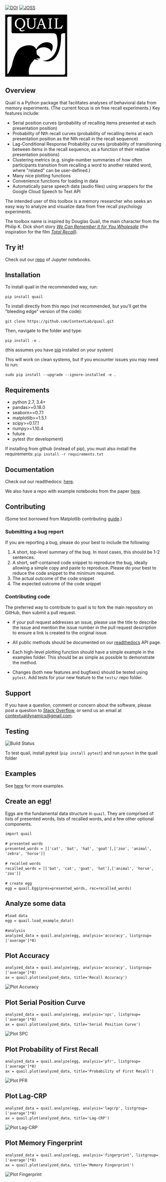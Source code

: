 [![DOI](https://zenodo.org/badge/DOI/10.5281/zenodo.1003184.svg)](https://doi.org/10.5281/zenodo.1003184)
[![JOSS](http://joss.theoj.org/papers/3fb5123eb2538e06f6a25ded0a088b73/status.svg)](http://joss.theoj.org/papers/10.21105/joss.00424)

![Quail logo](images/Quail_Logo_small.png)

<h2>Overview</h2>

Quail is a Python package that facilitates analyses of behavioral data from memory experiments.  (The current focus is on free recall experiments.)  Key features include:
- Serial position curves (probability of recalling items presented at each presentation position)
- Probability of Nth recall curves (probability of recalling items at each presentation position as the Nth recall in the recall sequence)
- Lag-Conditional Response Probability curves (probability of transitioning between items in the recall sequence, as a function of their relative presentation positions)
- Clustering metrics (e.g. single-number summaries of how often participants transition from recalling a word to another related word, where "related" can be user-defined.)
- Many nice plotting functions
- Convenience functions for loading in data
- Automatically parse speech data (audio files) using wrappers for the Google Cloud Speech to Text API

The intended user of this toolbox is a memory researcher who seeks an easy way to analyze and visualize data from free recall psychology experiments.

The toolbox name is inspired by Douglas Quail, the main character from the Philip K. Dick short story [_We Can Remember It for You Wholesale_](https://en.wikipedia.org/wiki/We_Can_Remember_It_for_You_Wholesale) (the inspiration for the film [_Total Recall_](https://en.wikipedia.org/wiki/Total_Recall_(1990_film))).

<h2>Try it!</h2>

Check out our [repo](https://github.com/ContextLab/quail-example-notebooks) of Jupyter notebooks.

<!-- Click the badge to launch a binder instance with example uses:

[![Binder](http://mybinder.org/badge.svg)](http://mybinder.org:/repo/contextlab/quail-example-notebooks)

or -->

<h2>Installation</h2>

To install quail in the recommended way, run:

`pip install quail`

To install directly from this repo (not recommended, but you'll get the "bleeding edge" version of the code):

`git clone https://github.com/ContextLab/quail.git`

Then, navigate to the folder and type:

`pip install -e .`

(this assumes you have [pip](https://pip.pypa.io/en/stable/installing/) installed on your system)

This will work on clean systems, but if you encounter issues you may need to run:

`sudo pip install --upgrade --ignore-installed -e .`

<h2>Requirements</h2>

+ python 2.7, 3.4+
+ pandas>=0.18.0
+ seaborn>=0.7.1
+ matplotlib>=1.5.1
+ scipy>=0.17.1
+ numpy>=1.10.4
+ future
+ pytest (for development)

If installing from github (instead of pip), you must also install the requirements:
`pip install -r requirements.txt`

<h2>Documentation</h2>

Check out our readthedocs: [here](http://cdl-quail.readthedocs.io/en/latest/).

We also have a repo with example notebooks from the paper [here](https://github.com/ContextLab/quail-example-notebooks).


<!-- <h2>Citing</h2>

Please cite as:

`Heusser AC, Fitzpatrick PC, Field CE, Ziman K, Manning JR (2017) Quail.  https://github.com/ContextLab/quail`

Here is a bibtex formatted reference:

```
@ARTICLE {,
    author  = "Heusser AC, Fitzpatrick PC, Field CE, Ziman K, Manning JR",
    title   = "Quail",
    journal = "JOSS",
    year    = "2017",
    volume  = "",
    number  = ""
}
``` -->

<h2>Contributing</h2>

(Some text borrowed from Matplotlib contributing [guide](http://matplotlib.org/devdocs/devel/contributing.html).)

<h3>Submitting a bug report</h3>

If you are reporting a bug, please do your best to include the following:

1. A short, top-level summary of the bug. In most cases, this should be 1-2 sentences.
2. A short, self-contained code snippet to reproduce the bug, ideally allowing a simple copy and paste to reproduce. Please do your best to reduce the code snippet to the minimum required.
3. The actual outcome of the code snippet
4. The expected outcome of the code snippet

<h3>Contributing code</h3>

The preferred way to contribute to quail is to fork the main repository on GitHub, then submit a pull request.

+ If your pull request addresses an issue, please use the title to describe the issue and mention the issue number in the pull request description to ensure a link is created to the original issue.

+ All public methods should be documented on our [readthedocs](http://cdl-quail.readthedocs.io/en/latest/api.html) API page.

+ Each high-level plotting function should have a simple example in the examples folder. This should be as simple as possible to demonstrate the method.

+ Changes (both new features and bugfixes) should be tested using `pytest`.  Add tests for your new feature to the `tests/` repo folder.

<h2>Support</h2>

If you have a question, comment or concern about the software, please post a question to [Stack Overflow](https://stackoverflow.com/search?q=quail), or send us an email at contextualdynamics@gmail.com.

<h2>Testing</h2>

![Build Status](https://travis-ci.com/ContextLab/quail.svg?token=hxjzzuVkr2GZrDkPGN5n&branch=master)


To test quail, install pytest (`pip install pytest`) and run `pytest` in the quail folder

<h2>Examples</h2>

See [here](http://cdl-quail.readthedocs.io/en/latest/auto_examples/index.html) for more examples.

<h2>Create an egg!</h2>

Eggs are the fundamental data structure in `quail`.  They are comprised of lists of presented words, lists of recalled words, and a few other optional components.

```
import quail

# presented words
presented_words = [['cat', 'bat', 'hat', 'goat'],['zoo', 'animal', 'zebra', 'horse']]

# recalled words
recalled_words = [['bat', 'cat', 'goat', 'hat'],['animal', 'horse', 'zoo']]

# create egg
egg = quail.Egg(pres=presented_words, rec=recalled_words)

```

<h2>Analyze some data</h2>

```
#load data
egg = quail.load_example_data()

#analysis
analyzed_data = quail.analyze(egg, analysis='accuracy', listgroup=['average']*8)
```

<h2>Plot Accuracy</h2>

```
analyzed_data = quail.analyze(egg, analysis='accuracy', listgroup=['average']*8)
ax = quail.plot(analyzed_data, title='Recall Accuracy')
```
![Plot Accuracy](images/plot_acc.png)

<h2>Plot Serial Position Curve</h2>

```
analyzed_data = quail.analyze(egg, analysis='spc', listgroup=['average']*8)
ax = quail.plot(analyzed_data, title='Serial Position Curve')
```
![Plot SPC](images/plot_spc.png)

<h2>Plot Probability of First Recall</h2>

```
analyzed_data = quail.analyze(egg, analysis='pfr', listgroup=['average']*8)
ax = quail.plot(analyzed_data, title='Probability of First Recall')
```
![Plot PFR](images/plot_pfr.png)

<h2>Plot Lag-CRP</h2>

```
analyzed_data = quail.analyze(egg, analysis='lagcrp', listgroup=['average']*8)
ax = quail.plot(analyzed_data, title='Lag-CRP')
```
![Plot Lag-CRP](images/plot_lagcrp.png)

<h2>Plot Memory Fingerprint</h2>

```
analyzed_data = quail.analyze(egg, analysis='fingerprint', listgroup=['average']*8)
ax = quail.plot(analyzed_data, title='Memory Fingerprint')
```
![Plot Fingerprint](images/plot_fingerprint.png)
